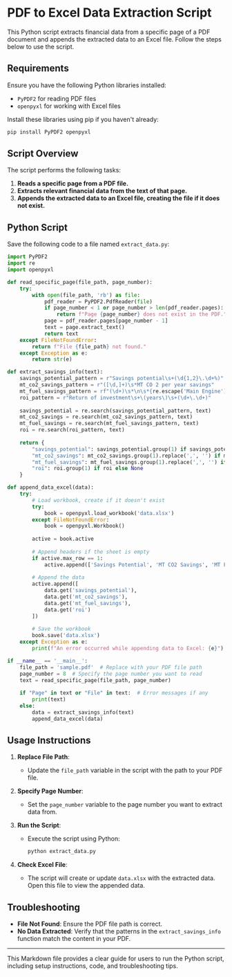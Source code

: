
# PDF to Excel Data Extraction Script

This Python script extracts financial data from a specific page of a PDF document and appends the extracted data to an Excel file. Follow the steps below to use the script.

## Requirements

Ensure you have the following Python libraries installed:

- `PyPDF2` for reading PDF files
- `openpyxl` for working with Excel files

Install these libraries using pip if you haven't already:

```bash
pip install PyPDF2 openpyxl
```

## Script Overview

The script performs the following tasks:

1. **Reads a specific page from a PDF file.**
2. **Extracts relevant financial data from the text of that page.**
3. **Appends the extracted data to an Excel file, creating the file if it does not exist.**

## Python Script

Save the following code to a file named `extract_data.py`:

```python
import PyPDF2
import re
import openpyxl

def read_specific_page(file_path, page_number):
    try:
        with open(file_path, 'rb') as file:
            pdf_reader = PyPDF2.PdfReader(file)
            if page_number < 1 or page_number > len(pdf_reader.pages):
                return f"Page {page_number} does not exist in the PDF."
            page = pdf_reader.pages[page_number - 1]
            text = page.extract_text()
            return text
    except FileNotFoundError:
        return f"File {file_path} not found."
    except Exception as e:
        return str(e)

def extract_savings_info(text):
    savings_potential_pattern = r"Savings potential\s+(\d{1,2}\.\d+%)"
    mt_co2_savings_pattern = r"([\d,]+)\s*MT CO 2 per year savings"
    mt_fuel_savings_pattern = rf"(\d+)\s*\n\s*{re.escape('Main Engine')}"
    roi_pattern = r"Return of investment\s+\(years\)\s+(\d+\.\d+)"
  
    savings_potential = re.search(savings_potential_pattern, text)
    mt_co2_savings = re.search(mt_co2_savings_pattern, text)
    mt_fuel_savings = re.search(mt_fuel_savings_pattern, text)
    roi = re.search(roi_pattern, text)
  
    return {
        "savings_potential": savings_potential.group(1) if savings_potential else None,
        "mt_co2_savings": mt_co2_savings.group(1).replace(',', '') if mt_co2_savings else None,
        "mt_fuel_savings": mt_fuel_savings.group(1).replace(',', '') if mt_fuel_savings else None,
        "roi": roi.group(1) if roi else None
    }

def append_data_excel(data):
    try:
        # Load workbook, create if it doesn't exist
        try:
            book = openpyxl.load_workbook('data.xlsx')
        except FileNotFoundError:
            book = openpyxl.Workbook()
      
        active = book.active
      
        # Append headers if the sheet is empty
        if active.max_row == 1:
            active.append(['Savings Potential', 'MT CO2 Savings', 'MT Fuel Savings', 'ROI'])
      
        # Append the data
        active.append([
            data.get('savings_potential'),
            data.get('mt_co2_savings'),
            data.get('mt_fuel_savings'),
            data.get('roi')
        ])
      
        # Save the workbook
        book.save('data.xlsx')
    except Exception as e:
        print(f"An error occurred while appending data to Excel: {e}")

if __name__ == '__main__':
    file_path = 'sample.pdf'  # Replace with your PDF file path
    page_number = 8  # Specify the page number you want to read
    text = read_specific_page(file_path, page_number)
  
    if "Page" in text or "File" in text:  # Error messages if any
        print(text)
    else:
        data = extract_savings_info(text)
        append_data_excel(data)
```

## Usage Instructions

1. **Replace File Path**:

   - Update the `file_path` variable in the script with the path to your PDF file.
2. **Specify Page Number**:

   - Set the `page_number` variable to the page number you want to extract data from.
3. **Run the Script**:

   - Execute the script using Python:

     ```bash
     python extract_data.py
     ```
4. **Check Excel File**:

   - The script will create or update `data.xlsx` with the extracted data. Open this file to view the appended data.

## Troubleshooting

- **File Not Found**: Ensure the PDF file path is correct.
- **No Data Extracted**: Verify that the patterns in the `extract_savings_info` function match the content in your PDF.

---

This Markdown file provides a clear guide for users to run the Python script, including setup instructions, code, and troubleshooting tips.
